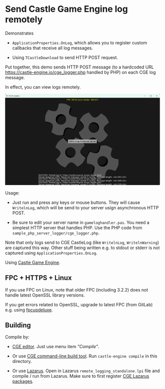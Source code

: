 # Send Castle Game Engine log remotely

Demonstrates

- `ApplicationProperties.OnLog`, which allows you to register custom callbacks that receive all log messages.

- Using `TCastleDownload` to send HTTP POST request.

Put together, this demo sends HTTP POST message (to a hardcoded URL https://castle-engine.io/cge_logger.php handled by PHP) on each CGE log message.

In effect, you can view logs remotely.

![Screenshot](screenshot.png)

Usage:

- Just run and press any keys or mouse buttons. They will cause `WritelnLog`, which will be send to your server usign asynchronous HTTP POST.

- Be sure to edit your server name in `gameloghandler.pas`. You need a simplest HTTP server that handles PHP. Use the PHP code from `sample_php_server_logger/cge_logger.php`.

Note that only logs send to CGE CastleLog (like `WritelnLog`, `WritelnWarning`) are captured this way. Other stuff being written e.g. to stdout or stderr is not captured using `ApplicationProperties.OnLog`.

Using [Castle Game Engine](https://castle-engine.io/).

## FPC + HTTPS + Linux

If you use FPC on Linux, note that older FPC (including 3.2.2) does not handle latest OpenSSL library versions.

If you get errors related to OpenSSL, upgrade to latest FPC (from GitLab) e.g. using [fpcupdeluxe](https://castle-engine.io/fpcupdeluxe).

## Building

Compile by:

- [CGE editor](https://castle-engine.io/manual_editor.php). Just use menu item _"Compile"_.

- Or use [CGE command-line build tool](https://castle-engine.io/build_tool). Run `castle-engine compile` in this directory.

- Or use [Lazarus](https://www.lazarus-ide.org/). Open in Lazarus `remote_logging_standalone.lpi` file and compile / run from Lazarus. Make sure to first register [CGE Lazarus packages](https://castle-engine.io/documentation.php).
